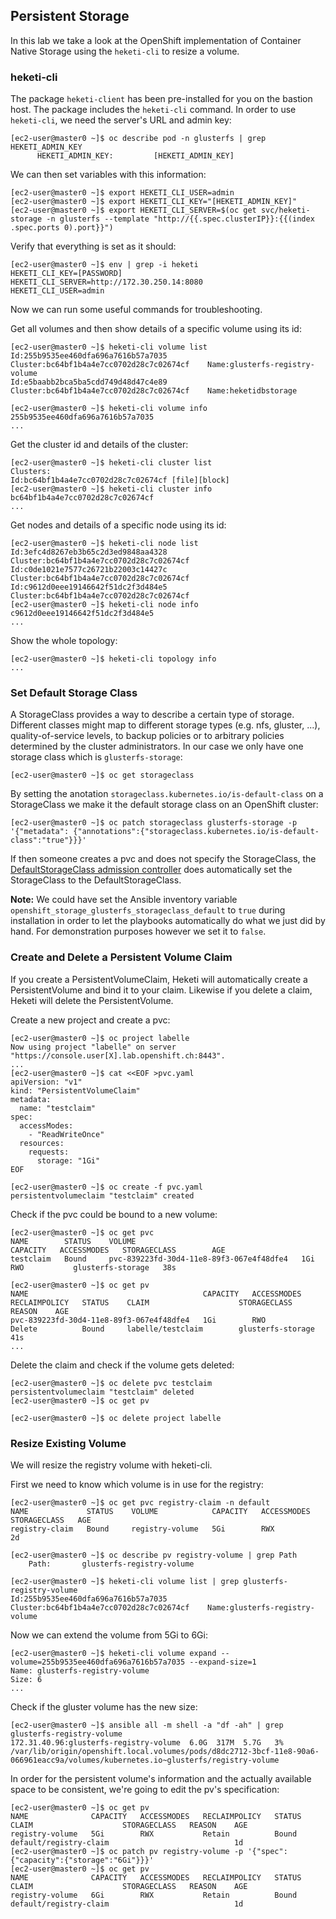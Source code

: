 ## Persistent Storage

In this lab we take a look at the OpenShift implementation of Container Native Storage using the `heketi-cli` to resize a volume.


### heketi-cli

The package `heketi-client` has been pre-installed for you on the bastion host. The package includes the `heketi-cli` command.
In order to use `heketi-cli`, we need the server's URL and admin key:
```
[ec2-user@master0 ~]$ oc describe pod -n glusterfs | grep HEKETI_ADMIN_KEY
      HEKETI_ADMIN_KEY:			[HEKETI_ADMIN_KEY]
```

We can then set variables with this information:
```
[ec2-user@master0 ~]$ export HEKETI_CLI_USER=admin
[ec2-user@master0 ~]$ export HEKETI_CLI_KEY="[HEKETI_ADMIN_KEY]"
[ec2-user@master0 ~]$ export HEKETI_CLI_SERVER=$(oc get svc/heketi-storage -n glusterfs --template "http://{{.spec.clusterIP}}:{{(index .spec.ports 0).port}}")
```

Verify that everything is set as it should:
```
[ec2-user@master0 ~]$ env | grep -i heketi
HEKETI_CLI_KEY=[PASSWORD]
HEKETI_CLI_SERVER=http://172.30.250.14:8080
HEKETI_CLI_USER=admin
```

Now we can run some useful commands for troubleshooting.

Get all volumes and then show details of a specific volume using its id:
```
[ec2-user@master0 ~]$ heketi-cli volume list
Id:255b9535ee460dfa696a7616b57a7035    Cluster:bc64bf1b4a4e7cc0702d28c7c02674cf    Name:glusterfs-registry-volume
Id:e5baabb2bca5ba5cdd749d48d47c4e89    Cluster:bc64bf1b4a4e7cc0702d28c7c02674cf    Name:heketidbstorage

[ec2-user@master0 ~]$ heketi-cli volume info 255b9535ee460dfa696a7616b57a7035
...
```

Get the cluster id and details of the cluster:
```
[ec2-user@master0 ~]$ heketi-cli cluster list
Clusters:
Id:bc64bf1b4a4e7cc0702d28c7c02674cf [file][block]
[ec2-user@master0 ~]$ heketi-cli cluster info bc64bf1b4a4e7cc0702d28c7c02674cf
...
```

Get nodes and details of a specific node using its id:
```
[ec2-user@master0 ~]$ heketi-cli node list
Id:3efc4d8267eb3b65c2d3ed9848aa4328	Cluster:bc64bf1b4a4e7cc0702d28c7c02674cf
Id:c0de1021e7577c26721b22003c14427c	Cluster:bc64bf1b4a4e7cc0702d28c7c02674cf
Id:c9612d0eee19146642f51dc2f3d484e5	Cluster:bc64bf1b4a4e7cc0702d28c7c02674cf
[ec2-user@master0 ~]$ heketi-cli node info c9612d0eee19146642f51dc2f3d484e5
...
```

Show the whole topology:
```
[ec2-user@master0 ~]$ heketi-cli topology info
...
```


### Set Default Storage Class

A StorageClass provides a way to describe a certain type of storage. Different classes might map to different storage types (e.g. nfs, gluster, ...), quality-of-service levels, to backup policies or to arbitrary policies determined by the cluster administrators. In our case we only have one storage class which is `glusterfs-storage`:
```
[ec2-user@master0 ~]$ oc get storageclass
```

By setting the anotation `storageclass.kubernetes.io/is-default-class` on a StorageClass we make it the default storage class on an OpenShift cluster:
```
[ec2-user@master0 ~]$ oc patch storageclass glusterfs-storage -p  '{"metadata": {"annotations":{"storageclass.kubernetes.io/is-default-class":"true"}}}'
```

If then someone creates a pvc and does not specify the StorageClass, the [DefaultStorageClass admission controller](https://kubernetes.io/docs/admin/admission-controllers/#defaultstorageclass) does automatically set the StorageClass to the DefaultStorageClass.

**Note:** We could have set the Ansible inventory variable `openshift_storage_glusterfs_storageclass_default` to `true` during installation in order to let the playbooks automatically do what we just did by hand. For demonstration purposes however we set it to `false`.


### Create and Delete a Persistent Volume Claim

If you create a PersistentVolumeClaim, Heketi will automatically create a PersistentVolume and bind it to your claim. Likewise if you delete a claim, Heketi will delete the PersistentVolume.

Create a new project and create a pvc:
```
[ec2-user@master0 ~]$ oc project labelle
Now using project "labelle" on server "https://console.user[X].lab.openshift.ch:8443".
...
[ec2-user@master0 ~]$ cat <<EOF >pvc.yaml
apiVersion: "v1"
kind: "PersistentVolumeClaim"
metadata:
  name: "testclaim"
spec:
  accessModes:
    - "ReadWriteOnce"
  resources:
    requests:
      storage: "1Gi"
EOF

[ec2-user@master0 ~]$ oc create -f pvc.yaml
persistentvolumeclaim "testclaim" created
```

Check if the pvc could be bound to a new volume:
```
[ec2-user@master0 ~]$ oc get pvc
NAME        STATUS    VOLUME                                     CAPACITY   ACCESSMODES   STORAGECLASS        AGE
testclaim   Bound     pvc-839223fd-30d4-11e8-89f3-067e4f48dfe4   1Gi        RWO           glusterfs-storage   38s

[ec2-user@master0 ~]$ oc get pv
NAME                                       CAPACITY   ACCESSMODES   RECLAIMPOLICY   STATUS    CLAIM                    STORAGECLASS        REASON    AGE
pvc-839223fd-30d4-11e8-89f3-067e4f48dfe4   1Gi        RWO           Delete          Bound     labelle/testclaim        glusterfs-storage             41s
...
```

Delete the claim and check if the volume gets deleted:
```
[ec2-user@master0 ~]$ oc delete pvc testclaim
persistentvolumeclaim "testclaim" deleted
[ec2-user@master0 ~]$ oc get pv

[ec2-user@master0 ~]$ oc delete project labelle
```


### Resize Existing Volume

We will resize the registry volume with heketi-cli.

First we need to know which volume is in use for the registry:
```
[ec2-user@master0 ~]$ oc get pvc registry-claim -n default
NAME             STATUS    VOLUME            CAPACITY   ACCESSMODES   STORAGECLASS   AGE
registry-claim   Bound     registry-volume   5Gi        RWX                          2d

[ec2-user@master0 ~]$ oc describe pv registry-volume | grep Path
    Path:		glusterfs-registry-volume

[ec2-user@master0 ~]$ heketi-cli volume list | grep glusterfs-registry-volume
Id:255b9535ee460dfa696a7616b57a7035    Cluster:bc64bf1b4a4e7cc0702d28c7c02674cf    Name:glusterfs-registry-volume
```

Now we can extend the volume from 5Gi to 6Gi:
```
[ec2-user@master0 ~]$ heketi-cli volume expand --volume=255b9535ee460dfa696a7616b57a7035 --expand-size=1
Name: glusterfs-registry-volume
Size: 6
...
```

Check if the gluster volume has the new size:
```
[ec2-user@master0 ~]$ ansible all -m shell -a "df -ah" | grep glusterfs-registry-volume
172.31.40.96:glusterfs-registry-volume  6.0G  317M  5.7G   3% /var/lib/origin/openshift.local.volumes/pods/d8dc2712-3bcf-11e8-90a6-066961eacc9a/volumes/kubernetes.io~glusterfs/registry-volume
```

In order for the persistent volume's information and the actually available space to be consistent, we're going to edit the pv's specification:
```
[ec2-user@master0 ~]$ oc get pv
NAME              CAPACITY   ACCESSMODES   RECLAIMPOLICY   STATUS    CLAIM                    STORAGECLASS   REASON    AGE
registry-volume   5Gi        RWX           Retain          Bound     default/registry-claim                            1d
[ec2-user@master0 ~]$ oc patch pv registry-volume -p '{"spec":{"capacity":{"storage":"6Gi"}}}'
[ec2-user@master0 ~]$ oc get pv
NAME              CAPACITY   ACCESSMODES   RECLAIMPOLICY   STATUS    CLAIM                    STORAGECLASS   REASON    AGE
registry-volume   6Gi        RWX           Retain          Bound     default/registry-claim                            1d
```
